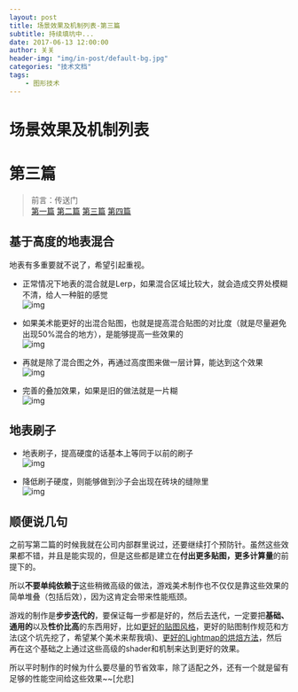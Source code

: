 ```yaml
---
layout: post
title: 场景效果及机制列表-第三篇
subtitle: 持续填坑中...
date: 2017-06-13 12:00:00
author: 关关
header-img: "img/in-post/default-bg.jpg"
categories: "技术文档"
tags:
    - 图形技术
---
```



# 场景效果及机制列表
# 第三篇
> 前言：传送门  
    [第一篇](/2017/06/05/list-shader-scene) [第二篇](/2017/06/08/list-shader-scene-2) [第三篇](/2017/06/13/list-shader-scene-3) [第四篇](/2017/06/14/list-shader-scene-4)
    
## 基于高度的地表混合
地表有多重要就不说了，希望引起重视。

- 正常情况下地表的混合就是Lerp，如果混合区域比较大，就会造成交界处模糊不清，给人一种脏的感觉  
    ![img](/img/in-post/list-render-demo/terrain-blend.png)  
    
- 如果美术能更好的出混合贴图，也就是提高混合贴图的对比度（就是尽量避免出现50%混合的地方），是能够提高一些效果的  
    ![img](/img/in-post/list-render-demo/terrain-blend-contrast.png)  <!-- more -->
    
- 再就是除了混合图之外，再通过高度图来做一层计算，能达到这个效果  
    ![img](/img/in-post/list-render-demo/terrain-blend-height.png)  

- 完善的叠加效果，如果是旧的做法就是一片糊  
    ![img](/img/in-post/list-render-demo/terrain-height-blend.gif)  
    
## 地表刷子
- 地表刷子，提高硬度的话基本上等同于以前的刷子  
    ![img](/img/in-post/list-render-demo/height-blend-brush-hard.gif) 
    
- 降低刷子硬度，则能够做到沙子会出现在砖块的缝隙里  
    ![img](/img/in-post/list-render-demo/height-blend-brush.gif) 


## 顺便说几句  
之前写第二篇的时候我就在公司内部群里说过，还要继续打个预防针。虽然这些效果都不错，并且是能实现的，但是这些都是建立在**付出更多贴图，更多计算量**的前提下的。  

所以**不要单纯依赖于**这些稍微高级的做法，游戏美术制作也不仅仅是靠这些效果的简单堆叠（包括后效），因为这肯定会带来性能瓶颈。  

游戏的制作是**步步迭代的**，要保证每一步都是好的，然后去迭代，一定要把**基础、通用的**以及**性价比高**的东西用好，比如[更好的贴图风格](/2017/03/03/talk-npr)，更好的贴图制作规范和方法(这个坑先挖了，希望某个美术来帮我填)、[更好的Lightmap的烘焙方法](/2017/05/03/talk-bake-in-unity)，然后再在这个基础之上通过这些高级的shader和机制来达到更好的效果。

所以平时制作的时候为什么要尽量的节省效率，除了适配之外，还有一个就是留有足够的性能空间给这些效果~~[允悲]
    
